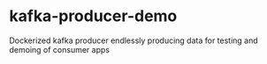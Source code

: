 # kafka-producer-demo
Dockerized kafka producer endlessly producing data for testing and demoing of consumer apps
